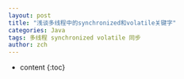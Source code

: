 ```yaml
---
layout: post
title: "浅谈多线程中的synchronized和volatile关键字"
categories: Java
tags: 多线程 synchronized volatile 同步
author: zch
---
```


* content
{:toc}





